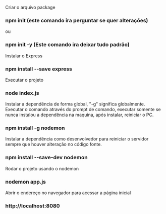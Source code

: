 Criar o arquivo package

### npm init (este comando ira perguntar se quer alterações)









ou
### npm init -y (Este comando ira deixar tudo padrão)

Instalar o Express
### npm install --save express

Executar o projeto

### node index.js



Instalar a dependência de forma global, "-g" significa globalmente. Executar o comando através do prompt de comando, executar somente se nunca instalou a dependência na maquina, após instalar, reiniciar o PC.
### npm install -g nodemon




Instalar a dependência como desenvolvedor para reiniciar o servidor sempre que houver alteração no código fonte.
### npm install --save-dev nodemon

Rodar o projeto usando o nodemon
### nodemon app.js

Abrir o endereço no navegador para acessar a página inicial
### http://localhost:8080

